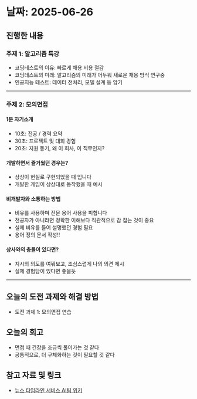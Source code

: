 # 날짜: 2025-06-26

## 진행한 내용
### 주제 1: 알고리즘 특강
- 코딩테스트의 이유: 빠르게 채용 비용 절감
- 코딩테스트의 미래: 알고리즘의 미래가 어두워 새로운 채용 방식 연구중
- 인공지능 테스트: 데이터 전처리, 모델 설계 등 암기

---

### 주제 2: 모의면접
#### 1분 자기소개
- 10초: 전공 / 경력 요약
- 30초: 프로젝트 및 대회 경험
- 20초: 지원 동기, 왜 이 회사, 이 직무인지?

#### 개발하면서 즐거웠던 경우는?
- 상상이 현실로 구현되었을 때 입니다
- 개발한 게임이 상상대로 동작했을 때 예시

#### 비개발자와 소통하는 방법
- 비유를 사용하며 전문 용어 사용을 피합니다
- 전공자가 아니라면 정확한 이해보다 직관적으로 감 잡는 것이 중요
- 실제 비유를 들어 설명했던 경험 필요
- 용어 정의 문서 작성!!

#### 상사와의 충돌이 있다면?
- 지시의 의도를 여쭤보고, 조심스럽게 나의 의견 제시
- 실제 경험담이 있다면 좋을듯

---

## 오늘의 도전 과제와 해결 방법
- 도전 과제 1: 모의면접 연습

## 오늘의 회고
- 면접 때 긴장을 조금씩 풀어가는 것 같다
- 공통적으로, 더 구체화하는 것이 필요할 것 같다

## 참고 자료 및 링크
- [뉴스 타임라인 서비스 AI팀 위키](https://github.com/100-hours-a-week/18-team-timeline-wiki/wiki/AI-Wiki)
